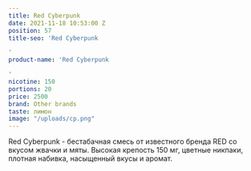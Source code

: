 ```yaml
---
title: Red Cyberpunk
date: 2021-11-18 10:53:00 Z
position: 57
title-seo: 'Red Cyberpunk

'
product-name: 'Red Cyberpunk

'
nicotine: 150
portions: 20
price: 2500
brand: Other brands
taste: лимон
image: "/uploads/cp.png"
---
```


Red Cyberpunk - бестабачная смесь от известного бренда RED со вкусом  жвачки и мяты. Высокая крепость 150 мг, цветные никпаки, плотная набивка, насыщенный вкусы и аромат.